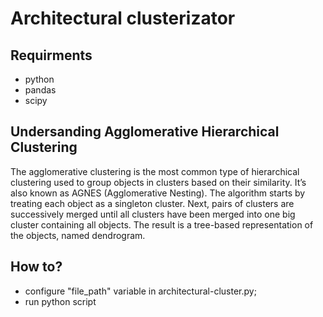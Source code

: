 # Architectural clusterizator

## Requirments
- python
- pandas
- scipy

## Undersanding Agglomerative Hierarchical Clustering
The agglomerative clustering is the most common type of hierarchical clustering used to group objects in clusters based on their similarity. It’s also known as AGNES (Agglomerative Nesting). The algorithm starts by treating each object as a singleton cluster. Next, pairs of clusters are successively merged until all clusters have been merged into one big cluster containing all objects. The result is a tree-based representation of the objects, named dendrogram.

## How to?
- configure "file_path" variable in architectural-cluster.py;
- run python script

 